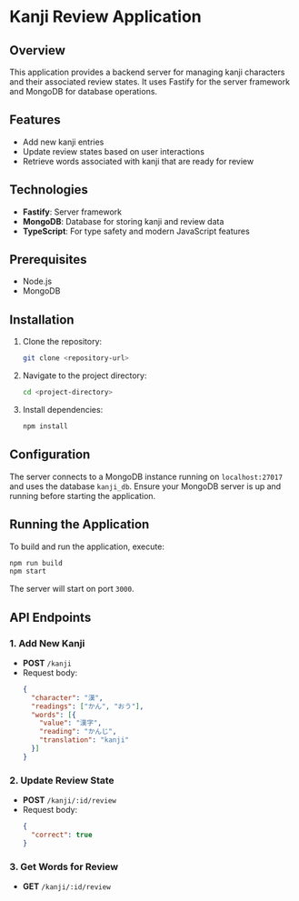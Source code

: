 # Kanji Review Application

## Overview

This application provides a backend server for managing kanji characters and their associated review states. It uses Fastify for the server framework and MongoDB for database operations.

## Features

- Add new kanji entries
- Update review states based on user interactions
- Retrieve words associated with kanji that are ready for review

## Technologies

- **Fastify**: Server framework
- **MongoDB**: Database for storing kanji and review data
- **TypeScript**: For type safety and modern JavaScript features

## Prerequisites

- Node.js
- MongoDB

## Installation

1. Clone the repository:
   ```bash
   git clone <repository-url>
   ```

2. Navigate to the project directory:
   ```bash
   cd <project-directory>
   ```

3. Install dependencies:
   ```bash
   npm install
   ```

## Configuration

The server connects to a MongoDB instance running on `localhost:27017` and uses the database `kanji_db`. Ensure your MongoDB server is up and running before starting the application.

## Running the Application

To build and run the application, execute:

```bash
npm run build
npm start
```

The server will start on port `3000`.

## API Endpoints

### 1. Add New Kanji

- **POST** `/kanji`
- Request body:
  ```json
  {
    "character": "漢",
    "readings": ["かん", "おう"],
    "words": [{
      "value": "漢字",
      "reading": "かんじ",
      "translation": "kanji"
    }]
  }
  ```

### 2. Update Review State

- **POST** `/kanji/:id/review`
- Request body:
  ```json
  {
    "correct": true
  }
  ```

### 3. Get Words for Review

- **GET** `/kanji/:id/review`
